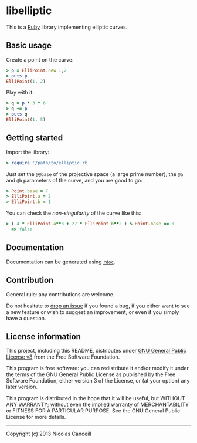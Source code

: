 # libelliptic

This is a [Ruby](https://www.ruby-lang.org) library implementing elliptic curves.

## Basic usage

Create a point on the curve:

````ruby
> p = ElliPoint.new 1,2
> puts p
ElliPoint(1, 2)
````

Play with it:

````ruby
> q = p * 3 * 6
> q += p
> puts q
ElliPoint(1, 5)
````

## Getting started

Import the library:

````ruby
> require '/path/to/elliptic.rb'
````

Just set the `@@base` of the projective space (a large prime number), the `@a` and `@b` parameters of the curve, and you are good to go:

````ruby
> Point.base = 7
> ElliPoint.a = 2
> ElliPoint.b = 1
````

You can check the _non-singularity_ of the curve like this:

````ruby
> ( 4 * ElliPoint.a**3 + 27 * ElliPoint.b**2 ) % Point.base == 0
  => false 
````

## Documentation

Documentation can be generated using [`rdoc`](http://rdoc.sourceforge.net).

## Contribution

General rule: any contributions are welcome.

Do not hesitate to [drop an issue](https://github.com/ncanceill/libelliptic/issues/new) if you found a bug, if you either want to see a new feature or wish to suggest an improvement, or even if you simply have a question.

## License information

This project, including this README, distributes under [GNU General Public License v3](LICENSE.md) from the Free Software Foundation.

This program is free software: you can redistribute it and/or modify it under the terms of the GNU General Public License as published by the Free Software Foundation, either version 3 of the License, or (at your option) any later version.

This program is distributed in the hope that it will be useful, but WITHOUT ANY WARRANTY; without even the implied warranty of MERCHANTABILITY or FITNESS FOR A PARTICULAR PURPOSE.  See the GNU General Public License for more details.

***

Copyright (c) 2013 Nicolas Canceill

